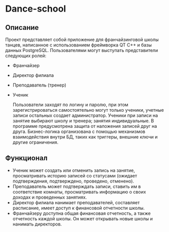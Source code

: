 # Dance-school
## Описание
Проект представляет собой приложение для франчайзинговой школы танцев, написанное с использованием фреймворка QT C++ и базы данных PostgreSQL.
Пользователями могут выступать представители следующих ролей:
- Франчайзер
- Директор филиала
- Преподаватель (тренер)
- Ученик

  Пользователи заходят по логину и паролю, при этом зарегистрироваться самостоятельно могут только ученики, учетные записи остальных создает администратор.
Ученики при записи на занятие выбирают школу и тренера; занятия индивидуальные.
В программе предусмотрена защита от наложения записей друг на друга.
Бизнес-логика организована с помощью механизмов взаимодействия внутри БД, таких как триггеры, внешние ключи и другие ограничения.
## Функционал
- Ученик может создать или отменить запись на занятие, просматривать историю записей со статусами (ожидает подтверждения, подтверждено, проведено, отменено). 
- Преподаватель может подтверждать записи, ставить им в соответствие комнаты, просматривать информацию о своих доходах и проведенных занятиях.
- Директор филиала нанимает преподавателей, составляет расписание, имеет доступ к финансовой отчетности школы.
- Франчайзеру доступна общая финансовая отчетность, а также отчетность каждой школы. Он может открывать новые школы и нанимать директоров.
